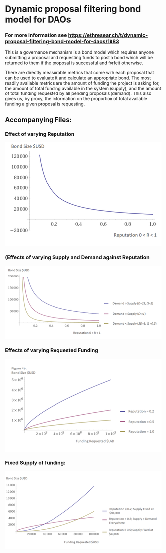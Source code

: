 # Dynamic proposal filtering bond model for DAOs

### For more information see https://ethresear.ch/t/dynamic-proposal-filtering-bond-model-for-daos/1983

This is a governance mechanism is a bond model which requires anyone submitting a proposal and requesting funds to post a bond which will be returned to them if the proposal is successful and forfeit otherwise.

There are directly measurable metrics that come with each proposal that can be used to evaluate it and calculate an appropriate bond. The most readily available metrics are the amount of funding the project is asking for, the amount of total funding available in the system (supply), and the amount of total funding requested by all pending proposals (demand). This also gives us, by proxy, the information on the proportion of total available funding a given proposal is requesting.


## Accompanying Files:

### Effect of varying Reputation
![Varying Reputation](https://raw.githubusercontent.com/Tomasvrba/DAO-bond-model-files/master/VaryingReputation.png?token=ADLDUDLWZZNV4O34EER7OJS422XCO)

### (Effects of varying Supply and Demand against Reputation
![Varying supply and demand](https://raw.githubusercontent.com/Tomasvrba/DAO-bond-model-files/master/VaryingOmega.png?token=ADLDUDJXXEVQGN5KHYBYX72422XKC)

### Effects of varying Requested Funding
![Varying requested funding](https://raw.githubusercontent.com/Tomasvrba/DAO-bond-model-files/master/VaryingRequestedFunding.png?token=ADLDUDKUFSM6JGE3RDUCHRS422XMI)

### Fixed Supply of funding:
![Fixed supply](https://raw.githubusercontent.com/Tomasvrba/DAO-bond-model-files/master/FixedSupply.png?token=ADLDUDLBLEVL2B22XSAWQ42422WUA)



